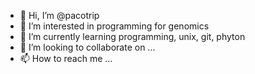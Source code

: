 - 👋 Hi, I’m @pacotrip
- 👀 I’m interested in programming for genomics
- 🌱 I’m currently learning programming, unix, git, phyton
- 💞️ I’m looking to collaborate on ...
- 📫 How to reach me ...

<!---
pacotrip/pacotrip is a ✨ special ✨ repository because its `README.md` (this file) appears on your GitHub profile.
You can click the Preview link to take a look at your changes.
--->
